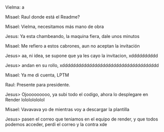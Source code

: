 Vielma: a

Misael: Raul donde está el Readme?

Misael: Vielma, necesitamos más mano de obra

Jesus: Ya esta chambeando, la maquina fiera, dale unos minutos

Misael: Me refiero a estos cabrones, aun no aceptan la invitación

Jesus> aa, ni idea, se supone que ya les cayo la invitacion, xdddddddddd

Jesus> andan en su rollo, xdddddddddddddddddddddddddddddddddddd

Misael: Ya me di cuenta, LPTM

Raul: Presente para presidente.

Jesus> Ojooooooooo, ya subi todo el codigo, ahora lo desplegare en Render lolololololol

Misael: Vavavava yo de mientras voy a descargar la plantilla

Jesus> pasen el correo que teniamos en el equipo de render, y que todos podemos acceder, perdi el correo y la contra xde
